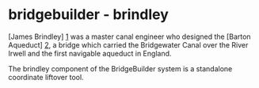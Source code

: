 bridgebuilder - brindley
=============

[James Brindley] [1] was a master canal engineer who designed the [Barton Aqueduct] [2], a bridge which carried the Bridgewater Canal over the River Irwell and the first navigable aqueduct in England.

The brindley component of the BridgeBuilder system is a standalone coordinate liftover tool. 

[1]: https://en.wikipedia.org/wiki/James_Brindley        "James Brindley"
[2]: https://en.wikipedia.org/wiki/Barton_Aqueduct       "Barton Aqueduct"

